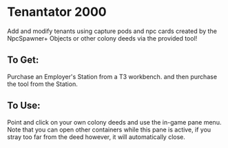 # Tenantator 2000
Add and modify tenants using capture pods and npc cards created by the NpcSpawner+ Objects or other colony deeds via the provided tool!  

## To Get:  
Purchase an Employer's Station from a T3 workbench. and then purchase the tool from the Station.

## To Use:
Point and click on your own colony deeds and use the in-game pane menu.  Note that you can open other containers while this pane is active, if you stray too far from the deed however, it will automatically close.



